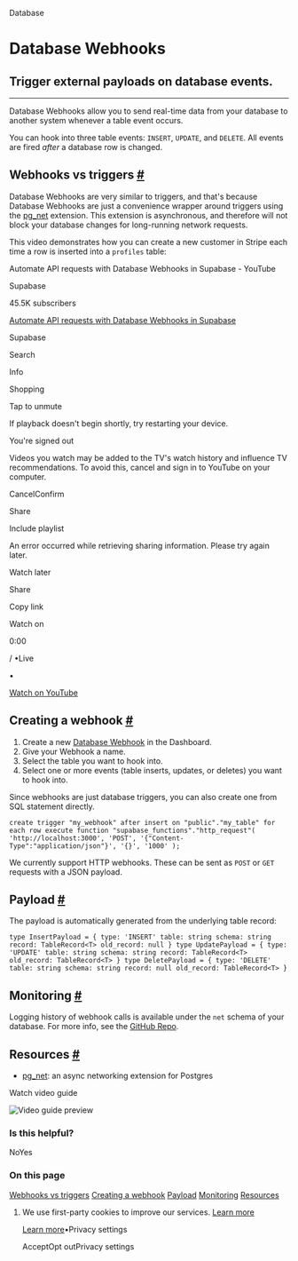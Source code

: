 Database

# Database Webhooks

## Trigger external payloads on database events.

* * *

Database Webhooks allow you to send real-time data from your database to another system whenever a table event occurs.

You can hook into three table events: `INSERT`, `UPDATE`, and `DELETE`. All events are fired _after_ a database row is changed.

## Webhooks vs triggers [\#](https://supabase.com/docs/guides/database/webhooks\#webhooks-vs-triggers)

Database Webhooks are very similar to triggers, and that's because Database Webhooks are just a convenience wrapper around triggers using the [pg\_net](https://supabase.com/docs/guides/database/extensions/pgnet) extension. This extension is asynchronous, and therefore will not block your database changes for long-running network requests.

This video demonstrates how you can create a new customer in Stripe each time a row is inserted into a `profiles` table:

Automate API requests with Database Webhooks in Supabase - YouTube

Supabase

45.5K subscribers

[Automate API requests with Database Webhooks in Supabase](https://www.youtube.com/watch?v=codAs9-NeHM)

Supabase

Search

Info

Shopping

Tap to unmute

If playback doesn't begin shortly, try restarting your device.

You're signed out

Videos you watch may be added to the TV's watch history and influence TV recommendations. To avoid this, cancel and sign in to YouTube on your computer.

CancelConfirm

Share

Include playlist

An error occurred while retrieving sharing information. Please try again later.

Watch later

Share

Copy link

Watch on

0:00

/ •Live

•

[Watch on YouTube](https://www.youtube.com/watch?v=codAs9-NeHM "Watch on YouTube")

## Creating a webhook [\#](https://supabase.com/docs/guides/database/webhooks\#creating-a-webhook)

1. Create a new [Database Webhook](https://supabase.com/dashboard/project/_/integrations/hooks) in the Dashboard.
2. Give your Webhook a name.
3. Select the table you want to hook into.
4. Select one or more events (table inserts, updates, or deletes) you want to hook into.

Since webhooks are just database triggers, you can also create one from SQL statement directly.

`
create trigger "my_webhook" after insert
on "public"."my_table" for each row
execute function "supabase_functions"."http_request"(
'http://localhost:3000',
'POST',
'{"Content-Type":"application/json"}',
'{}',
'1000'
);
`

We currently support HTTP webhooks. These can be sent as `POST` or `GET` requests with a JSON payload.

## Payload [\#](https://supabase.com/docs/guides/database/webhooks\#payload)

The payload is automatically generated from the underlying table record:

`
type InsertPayload = {
type: 'INSERT'
table: string
schema: string
record: TableRecord<T>
old_record: null
}
type UpdatePayload = {
type: 'UPDATE'
table: string
schema: string
record: TableRecord<T>
old_record: TableRecord<T>
}
type DeletePayload = {
type: 'DELETE'
table: string
schema: string
record: null
old_record: TableRecord<T>
}
`

## Monitoring [\#](https://supabase.com/docs/guides/database/webhooks\#monitoring)

Logging history of webhook calls is available under the `net` schema of your database. For more info, see the [GitHub Repo](https://github.com/supabase/pg_net).

## Resources [\#](https://supabase.com/docs/guides/database/webhooks\#resources)

- [pg\_net](https://supabase.com/docs/guides/database/extensions/pgnet): an async networking extension for Postgres

Watch video guide

![Video guide preview](https://supabase.com/docs/_next/image?url=https%3A%2F%2Fimg.youtube.com%2Fvi%2FcodAs9-NeHM%2F0.jpg&w=3840&q=75&dpl=dpl_9xAnUGkSbk4dufV62sNRezafXykJ)

### Is this helpful?

NoYes

### On this page

[Webhooks vs triggers](https://supabase.com/docs/guides/database/webhooks#webhooks-vs-triggers) [Creating a webhook](https://supabase.com/docs/guides/database/webhooks#creating-a-webhook) [Payload](https://supabase.com/docs/guides/database/webhooks#payload) [Monitoring](https://supabase.com/docs/guides/database/webhooks#monitoring) [Resources](https://supabase.com/docs/guides/database/webhooks#resources)

1. We use first-party cookies to improve our services. [Learn more](https://supabase.com/privacy#8-cookies-and-similar-technologies-used-on-our-european-services)



   [Learn more](https://supabase.com/privacy#8-cookies-and-similar-technologies-used-on-our-european-services)•Privacy settings





   AcceptOpt outPrivacy settings